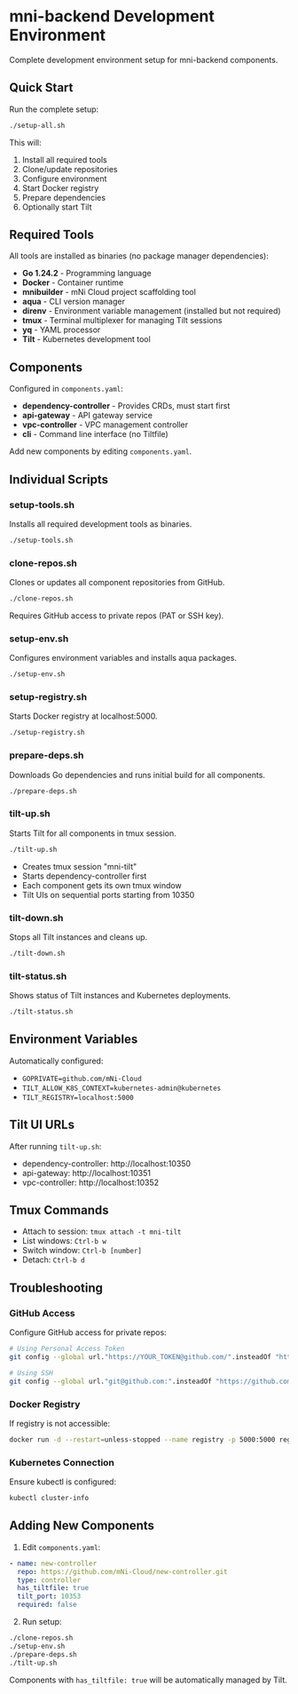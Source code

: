 # mni-backend Development Environment

Complete development environment setup for mni-backend components.

## Quick Start

Run the complete setup:
```bash
./setup-all.sh
```

This will:
1. Install all required tools
2. Clone/update repositories  
3. Configure environment
4. Start Docker registry
5. Prepare dependencies
6. Optionally start Tilt

## Required Tools

All tools are installed as binaries (no package manager dependencies):
- **Go 1.24.2** - Programming language
- **Docker** - Container runtime
- **mnibuilder** - mNi Cloud project scaffolding tool
- **aqua** - CLI version manager
- **direnv** - Environment variable management (installed but not required)
- **tmux** - Terminal multiplexer for managing Tilt sessions
- **yq** - YAML processor
- **Tilt** - Kubernetes development tool

## Components

Configured in `components.yaml`:
- **dependency-controller** - Provides CRDs, must start first
- **api-gateway** - API gateway service
- **vpc-controller** - VPC management controller
- **cli** - Command line interface (no Tiltfile)

Add new components by editing `components.yaml`.

## Individual Scripts

### setup-tools.sh
Installs all required development tools as binaries.
```bash
./setup-tools.sh
```

### clone-repos.sh
Clones or updates all component repositories from GitHub.
```bash
./clone-repos.sh
```
Requires GitHub access to private repos (PAT or SSH key).

### setup-env.sh  
Configures environment variables and installs aqua packages.
```bash
./setup-env.sh
```

### setup-registry.sh
Starts Docker registry at localhost:5000.
```bash
./setup-registry.sh
```

### prepare-deps.sh
Downloads Go dependencies and runs initial build for all components.
```bash
./prepare-deps.sh
```

### tilt-up.sh
Starts Tilt for all components in tmux session.
```bash
./tilt-up.sh
```
- Creates tmux session "mni-tilt"
- Starts dependency-controller first
- Each component gets its own tmux window
- Tilt UIs on sequential ports starting from 10350

### tilt-down.sh
Stops all Tilt instances and cleans up.
```bash
./tilt-down.sh
```

### tilt-status.sh
Shows status of Tilt instances and Kubernetes deployments.
```bash
./tilt-status.sh
```

## Environment Variables

Automatically configured:
- `GOPRIVATE=github.com/mNi-Cloud`
- `TILT_ALLOW_K8S_CONTEXT=kubernetes-admin@kubernetes`
- `TILT_REGISTRY=localhost:5000`

## Tilt UI URLs

After running `tilt-up.sh`:
- dependency-controller: http://localhost:10350
- api-gateway: http://localhost:10351  
- vpc-controller: http://localhost:10352

## Tmux Commands

- Attach to session: `tmux attach -t mni-tilt`
- List windows: `Ctrl-b w`
- Switch window: `Ctrl-b [number]`
- Detach: `Ctrl-b d`

## Troubleshooting

### GitHub Access
Configure GitHub access for private repos:
```bash
# Using Personal Access Token
git config --global url."https://YOUR_TOKEN@github.com/".insteadOf "https://github.com/"

# Using SSH
git config --global url."git@github.com:".insteadOf "https://github.com/"
```

### Docker Registry
If registry is not accessible:
```bash
docker run -d --restart=unless-stopped --name registry -p 5000:5000 registry:2
```

### Kubernetes Connection
Ensure kubectl is configured:
```bash
kubectl cluster-info
```

## Adding New Components

1. Edit `components.yaml`:
```yaml
- name: new-controller
  repo: https://github.com/mNi-Cloud/new-controller.git
  type: controller
  has_tiltfile: true
  tilt_port: 10353
  required: false
```

2. Run setup:
```bash
./clone-repos.sh
./setup-env.sh
./prepare-deps.sh
./tilt-up.sh
```

Components with `has_tiltfile: true` will be automatically managed by Tilt.